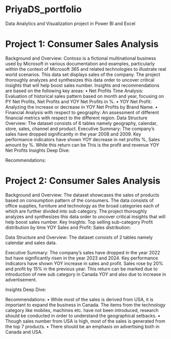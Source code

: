 # PriyaDS_portfolio
Data Analytics and Visualization project in Power BI and Excel

# Project 1: Consumer Sales Analysis

Background and Overview:
Contoso is a fictional multinational business used by Microsoft in various documentation and examples, particularly within the context of Microsoft 365 and related technologies to illustrate real world scenarios.
This data set displays sales of the company. The project thoroughly analyzes and synthesizes this data order to uncover critical insights that will help boost sales number.
Insights and recommendations are based on the following key areas:
•	Net Profits Time Analysis: Evaluation of historical sales pattern based on month and year, focusing on PY Net Profits, Net Profits and YOY Net Profits in %.
•	YOY Net Profit: Analyzing the increase or decrease in YOY Net Profits by Brand Name.
•	Financial Analysis with respect to geography: An assessment of different financial metrics with respect to the different region.
Data Structure Overview:
The dataset consists of 6 tables namely geography, calendar, store, sales, channel and product.
Executive Summary:
The company’s sales have dropped significantly in the year 2008 and 2009. Key performance indicators have shown YOY decrease in net profits %, Sales amount by %. While this return can be 
This is the profit and revenue YOY Net Profits
Insights Deep Dive:

Recommendations:


# Project 2: Consumer Sales Analysis

Background and Overview:
The dataset showcases the sales of products based on consumption pattern of the consumers. The data consists of office supplies, furniture and technology as the broad categories each of which are further divided into sub category. The project thoroughly analyzes and synthesizes this data order to uncover critical insights that will help boost sales number.
Key Insights:
Top selling sub-category
 Profit distribution by time
YOY Sales and Profit:
Sales distribution:

Data Structure and Overview:
The dataset consists of 2 tables namely calendar and sales data.

Executive Summary:
The company’s sales have dropped in the year 2022 but have significantly risen in the year 2023 and 2024. Key performance indicators have shown YOY increase in sales and profit. Sales rose by 20% and profit by 15% in the previous year. This return can be marked due to introduction of new sub category in Canada YOY and also due to increase in advertisement.

Insights Deep Dive:

Recommendations:
•	While most of the sales is derived from USA, it is important to expand the business in Canada. The items from the technology category like mobiles, machines etc. have not been introduced, research should be conducted in order to understand the geographical setbacks.
•	Though sales number from USA is high, most of the sales is generated from the top 7 products.
•	There should be an emphasis on advertising both in Canada and USA.
